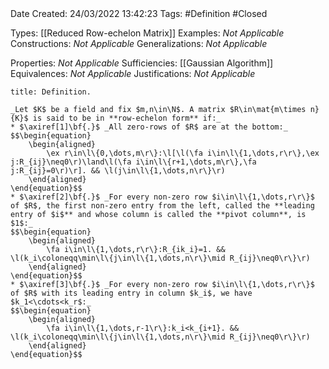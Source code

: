 <br />
<br />

Date Created: 24/03/2022 13:42:23
Tags: #Definition #Closed 

Types: [[Reduced Row-echelon Matrix]]
Examples: _Not Applicable_
Constructions: _Not Applicable_
Generalizations: _Not Applicable_

Properties: _Not Applicable_
Sufficiencies: [[Gaussian Algorithm]]
Equivalences: _Not Applicable_
Justifications: _Not Applicable_

``` ad-Definition
title: Definition.

_Let $K$ be a field and fix $m,n\in\N$. A matrix $R\in\mat{m\times n}{K}$ is said to be in **row-echelon form** if:_
* $\axiref[1]\bf{.}$ _All zero-rows of $R$ are at the bottom:_
$$\begin{equation}
    \begin{aligned}
        \ex r\in\l\{0,\dots,m\r\}:\l[\l(\fa i\in\l\{1,\dots,r\r\},\ex j:R_{ij}\neq0\r)\land\l(\fa i\in\l\{r+1,\dots,m\r\},\fa j:R_{ij}=0\r)\r]. && \l(j\in\l\{1,\dots,n\r\}\r)
    \end{aligned}
\end{equation}$$
* $\axiref[2]\bf{.}$ _For every non-zero row $i\in\l\{1,\dots,r\r\}$ of $R$, the first non-zero entry from the left, called the **leading entry of $i$** and whose column is called the **pivot column**, is $1$:_
$$\begin{equation}
    \begin{aligned}
        \fa i\in\l\{1,\dots,r\r\}:R_{ik_i}=1. && \l(k_i\coloneqq\min\l\{j\in\l\{1,\dots,n\r\}\mid R_{ij}\neq0\r\}\r)
    \end{aligned}
\end{equation}$$
* $\axiref[3]\bf{.}$ _For every non-zero row $i\in\l\{1,\dots,r\r\}$ of $R$ with its leading entry in column $k_i$, we have $k_1<\cdots<k_r$:_
$$\begin{equation}
    \begin{aligned}
        \fa i\in\l\{1,\dots,r-1\r\}:k_i<k_{i+1}. && \l(k_i\coloneqq\min\l\{j\in\l\{1,\dots,n\r\}\mid R_{ij}\neq0\r\}\r)
    \end{aligned}
\end{equation}$$

```
